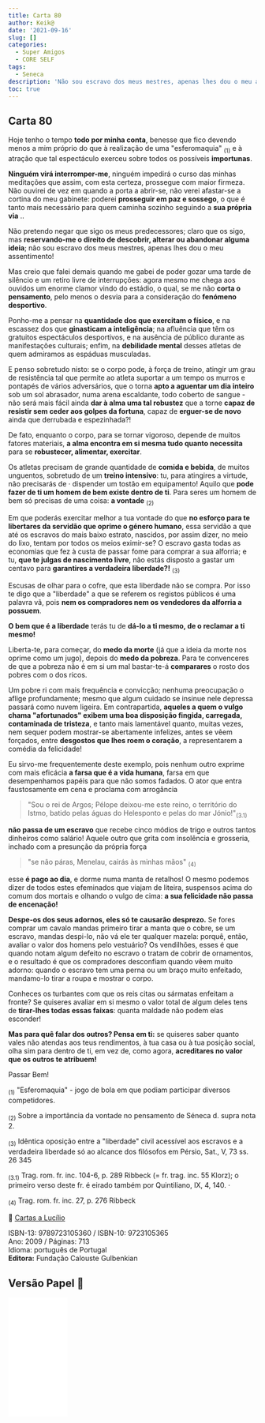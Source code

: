 ```yaml
---
title: Carta 80
author: Keik@
date: '2021-09-16'
slug: []
categories:
  - Super Amigos
  - CORE SELF
tags:
  - Seneca
description: 'Não sou escravo dos meus mestres, apenas lhes dou o meu assentimento!'
toc: true
---
```


## Carta 80 

Hoje tenho o tempo **todo por minha conta**, benesse que fico devendo menos a mim próprio do que à realização de uma "esferomaquia" <sub>(1)</sub> e à atração que tal espectáculo exerceu sobre todos os possíveis **importunas**. 

**Ninguém virá interromper-me**, ninguém impedirá o curso das minhas meditações que assim, com esta certeza, prossegue com maior firmeza. Não ouvirei de vez em quando a porta a abrir-se, não verei afastar-se a cortina do meu gabinete: poderei **prosseguir em paz e sossego**, o que é tanto mais necessário para quem caminha sozinho seguindo a **sua própria via** .. 

Não pretendo negar que sigo os meus predecessores; claro que os sigo, mas **reservando-me o direito de descobrir, alterar ou abandonar alguma ideia**; não sou escravo dos meus mestres, apenas lhes dou o meu assentimento!

Mas creio que falei demais quando me gabei de poder gozar uma tarde de silêncio e um retiro livre de interrupções: agora mesmo me chega aos ouvidos um enorme clamor vindo do estádio, o qual, se me não **corta o pensamento**, pelo menos o desvia para a consideração do **fenómeno desportivo**. 

Ponho-me a pensar na **quantidade dos que exercitam o físico**, e na escassez dos que **ginasticam a inteligência**; na afluência que têm os gratuitos espectáculos desportivos, e na ausência de público durante as manifestações culturais; enfim, na **debilidade mental** desses atletas de quem admiramos as espáduas musculadas. 

E penso sobretudo nisto: se o corpo pode, à força de treino, atingir um grau de resistência tal que permite ao atleta suportar a um tempo os murros e pontapés de vários adversários, que o torna **apto a aguentar um dia inteiro** sob um sol abrasador, numa arena escaldante, todo coberto de sangue - não será mais fácil ainda **dar à alma uma tal robustez** que a torne **capaz de resistir sem ceder aos golpes da fortuna**, capaz de **erguer-se de novo** ainda que derrubada e espezinhada?! 

De fato, enquanto o corpo, para se tornar vigoroso, depende de muitos fatores materiais, **a alma encontra em si mesma tudo quanto necessita** para se **robustecer, alimentar, exercitar**. 

Os atletas precisam de grande quantidade de **comida e bebida**, de muitos unguentos, sobretudo de um **treino intensivo**: tu, para atingires a virtude, não precisarás de · dispender um tostão em equipamento! Aquilo que **pode fazer de ti um homem de bem existe dentro de ti**. Para seres um homem de bem só precisas de uma coisa: **a vontade** <sub>(2)</sub>


Em que poderás exercitar melhor a tua vontade do que **no esforço para te libertares da servidão que oprime o género humano**, essa servidão a que até os escravos do mais baixo estrato, nascidos, por assim dizer, no meio do lixo, tentam por todos os meios eximir-se? O escravo gasta todas as economias que fez à custa de passar fome para comprar a sua alforria; e tu, **que te julgas de nascimento livre**, não estás disposto a gastar um centavo para **garantires a verdadeira liberdade?!** <sub>(3)</sub> 

Escusas de olhar para o cofre, que esta liberdade não se compra. Por isso te digo que a "liberdade" a que se referem os registos públicos é uma palavra vã, pois **nem os compradores nem os vendedores da alforria a possuem**. 

**O bem que é a liberdade** terás tu de **dá-lo a ti mesmo, de o reclamar a ti mesmo!**

Liberta-te, para começar, do **medo da morte** (já que a ideia da morte nos oprime como um jugo), depois do **medo da pobreza**. Para te convenceres de que a pobreza não é em si um mal bastar-te-á **comparares** o rosto dos pobres com o dos ricos. 

Um pobre ri com mais frequência e convicção; nenhuma preocupação o aflige profundamente; mesmo que algum cuidado se insinue nele depressa passará como nuvem ligeira. Em contrapartida, **aqueles a quem o vulgo chama "afortunados" exibem uma boa disposição fingida, carregada, contaminada de tristeza**, e tanto mais lamentável quanto, muitas vezes, nem sequer podem mostrar-se abertamente infelizes, antes se vêem forçados, entre **desgostos que lhes roem o coração**, a representarem a comédia da felicidade! 

Eu sirvo-me frequentemente deste exemplo, pois nenhum outro exprime com mais eficácia **a farsa que é a vida humana**, farsa em que desempenhamos papéis para que não somos fadados. O ator que entra faustosamente em cena e proclama com arrogância

> "Sou o rei de Argos; Pélope deixou-me este reino, o território do Istmo, batido pelas águas do Helesponto e pelas do mar Jónio!"<sub>(3.1)</sub>

**não passa de um escravo** que recebe cinco módios de trigo e outros tantos dinheiros como salário! Aquele outro que grita com insolência e grosseria, inchado com a presunção
da própria força

> "se não páras, Menelau, cairás às minhas mãos"  <sub>(4)</sub>


esse **é pago ao dia**, e dorme numa manta de retalhos! O mesmo podemos dizer de todos estes efeminados que viajam de liteira, suspensos acima do comum dos mortais e
olhando o vulgo de cima: **a sua felicidade não passa de encenação!**

**Despe-os dos seus adornos, eles só te causarão desprezo.** Se fores comprar um cavalo mandas primeiro tirar a manta que o cobre, se um escravo, mandas despi-lo, não vá ele ter qualquer mazela: porquê, então, avaliar o valor dos homens pelo vestuário? Os vendilhões, esses é que quando notam algum defeito no escravo o tratam de cobrir de ornamentos, e o resultado é que os compradores desconfiam quando vêem muito adorno: quando o escravo tem uma perna ou um braço muito enfeitado, mandamo-lo tirar a roupa e mostrar o corpo. 

Conheces os turbantes com que os reis citas ou sármatas enfeitam a fronte? Se quiseres avaliar em si mesmo o valor total de algum deles tens de **tirar-lhes todas essas faixas**: quanta maldade não podem elas esconder! 

**Mas para quê falar dos outros? Pensa em ti:** se quiseres saber quanto vales não atendas aos teus rendimentos, à tua casa ou à tua posição social, olha sim para dentro de ti, em vez de, como agora, **acreditares no valor que os outros te atribuem!**

Passar Bem!


<sub>(1)</sub> "Esferomaquia" - jogo de bola em que podiam participar diversos competidores.   

<sub>(2)</sub>  Sobre a importância da vontade no pensamento de Séneca d. supra nota 2.  

<sub>(3)</sub>  Idêntica oposição entre a "liberdade" civil acessível aos escravos e a verdadeira liberdade só ao alcance dos filósofos em Pérsio, Sat., V, 73 ss. 26
345  

<sub>(3.1)</sub>  Trag. rom. fr. inc. 104-6, p. 289 Ribbeck (= fr. trag. inc. 55 Klorz); o primeiro verso deste fr. é eirado também por Quintiliano, IX, 4, 140. ·

<sub>(4)</sub> Trag. rom. fr. inc. 27, p. 276 Ribbeck 


:book: [Cartas a Lucílio](https://www.skoob.com.br/cartas-a-lucilio-37684ed41245.html)

ISBN-13: 9789723105360 / ISBN-10: 9723105365  
Ano: 2009 / Páginas: 713  
Idioma: português de Portugal   
**Editora:** Fundação Calouste Gulbenkian

## Versão Papel :book:

<iframe style="width:120px;height:240px;" marginwidth="0" marginheight="0" scrolling="no" frameborder="0" src="//ws-na.amazon-adsystem.com/widgets/q?ServiceVersion=20070822&OneJS=1&Operation=GetAdHtml&MarketPlace=BR&source=ac&ref=tf_til&ad_type=product_link&tracking_id=mundodekeika-20&marketplace=amazon&amp;region=BR&placement=9723105365&asins=9723105365&linkId=fb8dc16224bc0c2b7943ec769c5b5905&show_border=true&link_opens_in_new_window=true&price_color=333333&title_color=0066c0&bg_color=ffffff">
    </iframe>
    
